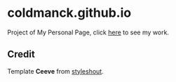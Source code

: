 # coldmanck.github.io
Project of My Personal Page, click [here](http://coldmanck.github.io/) to see my work.

## Credit
Template **Ceeve** from [styleshout](http://www.styleshout.com/).
